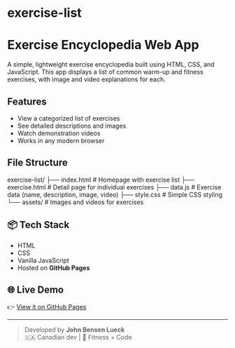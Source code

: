 # exercise-list
# Exercise Encyclopedia Web App

A simple, lightweight exercise encyclopedia built using HTML, CSS, and JavaScript. This app displays a list of common warm-up and fitness exercises, with image and video explanations for each.

## Features

- View a categorized list of exercises
- See detailed descriptions and images
- Watch demonstration videos
- Works in any modern browser

## File Structure

exercise-list/
├── index.html # Homepage with exercise list
├── exercise.html # Detail page for individual exercises
├── data.js # Exercise data (name, description, image, video)
├── style.css # Simple CSS styling
└── assets/ # Images and videos for exercises

## 📦 Tech Stack

- HTML
- CSS
- Vanilla JavaScript
- Hosted on **GitHub Pages**

## 🌐 Live Demo

👉 [View it on GitHub Pages](https://johnbensenlueck.github.io/exercise-list/)

---

> Developed by **John Bensen Lueck**  
> 🇨🇦 Canadian dev | 💪 Fitness + Code
